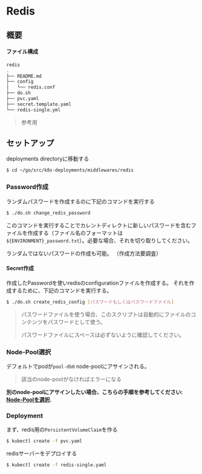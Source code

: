 # Redis

## 概要

#### ファイル構成

```bash
redis
.
├── README.md
├── config
│   └── redis.conf
├── do.sh
├── pvc.yaml
├── secret.template.yaml
└── redis-single.yml
```

> 参考用

## セットアップ

deployments directoryに移動する

```bash
$ cd ~/go/src/k8s-deployments/middlewares/redis
```

### Password作成

ランダムパスワードを作成するのに下記のコマンドを実行する

```bash
$ ./do.sh change_redis_password
```

このコマンドを実行することでカレントディレクトに新しいパスワードを含むファイルを作成する（ファイル名のフォーマットは`${ENVIRONMENT}_password.txt`）。必要な場合、それを切り取りしてください。

ランダムではないパスワードの作成も可能。
（作成方法要調査）


#### Secret作成

作成したPasswordを使いredisのconfigurationファイルを作成する。 それを作成するために、下記のコマンドを実行する。

```bash
$ ./do.sh create_redis_config [パスワードもしくはパスワードファイル]
```

> パスワードファイルを使う場合、このスクリプトは自動的にファイルのコンテンツをパスワードとして使う。
> 
> パスワードファイルにスペースは必ずないように確認してください。


### Node-Pool選択

デフォルトでpodが`pool-db0` node-poolにアサインされる。
> 該当のnode-poolがなければエラーになる

**別のnode-poolにアサインしたい場合、こちらの手順を参考してください: [Node-Poolを選択](selecting_node-pool.md).**


### Deployment

まず、redis用の`PersistentVolumeClaim`を作る

```bash
$ kubectl create -f pvc.yaml
```

redisサーバーをデプロイする

```bash
$ kubectl create -f redis-single.yaml
```